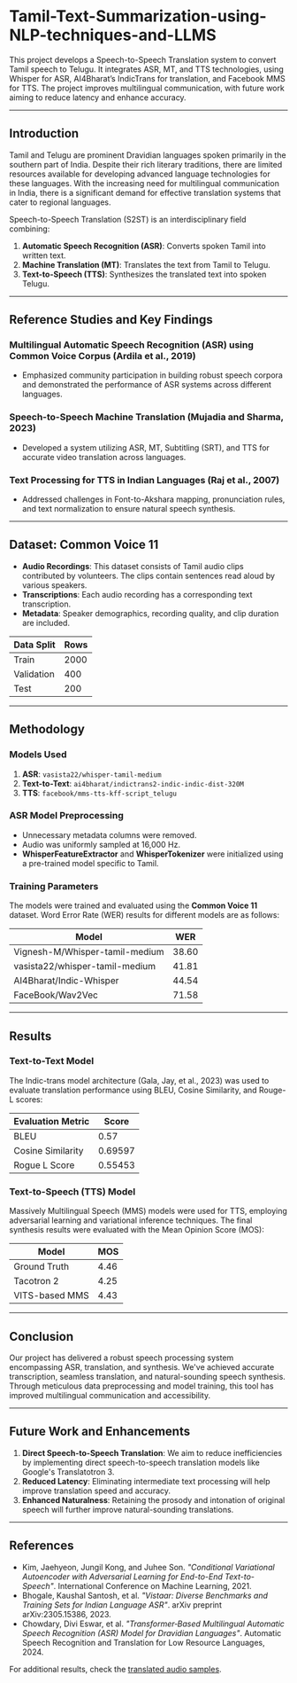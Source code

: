 # Tamil-Text-Summarization-using-NLP-techniques-and-LLMS
This project develops a Speech-to-Speech Translation system to convert Tamil speech to Telugu. It integrates ASR, MT, and TTS technologies, using Whisper for ASR, AI4Bharat’s IndicTrans for translation, and Facebook MMS for TTS. The project improves multilingual communication, with future work aiming to reduce latency and enhance accuracy.

---

## Introduction

Tamil and Telugu are prominent Dravidian languages spoken primarily in the southern part of India. Despite their rich literary traditions, there are limited resources available for developing advanced language technologies for these languages. With the increasing need for multilingual communication in India, there is a significant demand for effective translation systems that cater to regional languages.

Speech-to-Speech Translation (S2ST) is an interdisciplinary field combining:
1. **Automatic Speech Recognition (ASR)**: Converts spoken Tamil into written text.
2. **Machine Translation (MT)**: Translates the text from Tamil to Telugu.
3. **Text-to-Speech (TTS)**: Synthesizes the translated text into spoken Telugu.

---

## Reference Studies and Key Findings

### Multilingual Automatic Speech Recognition (ASR) using Common Voice Corpus (Ardila et al., 2019)
- Emphasized community participation in building robust speech corpora and demonstrated the performance of ASR systems across different languages.

### Speech-to-Speech Machine Translation (Mujadia and Sharma, 2023)
- Developed a system utilizing ASR, MT, Subtitling (SRT), and TTS for accurate video translation across languages.

### Text Processing for TTS in Indian Languages (Raj et al., 2007)
- Addressed challenges in Font-to-Akshara mapping, pronunciation rules, and text normalization to ensure natural speech synthesis.

---

## Dataset: Common Voice 11

- **Audio Recordings**: This dataset consists of Tamil audio clips contributed by volunteers. The clips contain sentences read aloud by various speakers.
- **Transcriptions**: Each audio recording has a corresponding text transcription.
- **Metadata**: Speaker demographics, recording quality, and clip duration are included.

| Data Split | Rows  |
|------------|-------|
| Train      | 2000  |
| Validation | 400   |
| Test       | 200   |

---

## Methodology

### Models Used
1. **ASR**: `vasista22/whisper-tamil-medium`
2. **Text-to-Text**: `ai4bharat/indictrans2-indic-indic-dist-320M`
3. **TTS**: `facebook/mms-tts-kff-script_telugu`

### ASR Model Preprocessing
- Unnecessary metadata columns were removed.
- Audio was uniformly sampled at 16,000 Hz.
- **WhisperFeatureExtractor** and **WhisperTokenizer** were initialized using a pre-trained model specific to Tamil.

### Training Parameters
The models were trained and evaluated using the **Common Voice 11** dataset. Word Error Rate (WER) results for different models are as follows:

| Model                           | WER   |
|----------------------------------|-------|
| Vignesh-M/Whisper-tamil-medium   | 38.60 |
| vasista22/whisper-tamil-medium   | 41.81 |
| AI4Bharat/Indic-Whisper          | 44.54 |
| FaceBook/Wav2Vec                 | 71.58 |

---

## Results

### Text-to-Text Model

The Indic-trans model architecture (Gala, Jay, et al., 2023) was used to evaluate translation performance using BLEU, Cosine Similarity, and Rouge-L scores:

| Evaluation Metric | Score   |
|-------------------|---------|
| BLEU              | 0.57    |
| Cosine Similarity | 0.69597 |
| Rogue L Score     | 0.55453 |

### Text-to-Speech (TTS) Model

Massively Multilingual Speech (MMS) models were used for TTS, employing adversarial learning and variational inference techniques. The final synthesis results were evaluated with the Mean Opinion Score (MOS):

| Model                      | MOS   |
|-----------------------------|-------|
| Ground Truth                | 4.46  |
| Tacotron 2                  | 4.25  |
| VITS-based MMS              | 4.43  |

---

## Conclusion

Our project has delivered a robust speech processing system encompassing ASR, translation, and synthesis. We've achieved accurate transcription, seamless translation, and natural-sounding speech synthesis. Through meticulous data preprocessing and model training, this tool has improved multilingual communication and accessibility.

---

## Future Work and Enhancements

1. **Direct Speech-to-Speech Translation**: We aim to reduce inefficiencies by implementing direct speech-to-speech translation models like Google's Translatotron 3.
2. **Reduced Latency**: Eliminating intermediate text processing will help improve translation speed and accuracy.
3. **Enhanced Naturalness**: Retaining the prosody and intonation of original speech will further improve natural-sounding translations.

---

## References

- Kim, Jaehyeon, Jungil Kong, and Juhee Son. *"Conditional Variational Autoencoder with Adversarial Learning for End-to-End Text-to-Speech"*. International Conference on Machine Learning, 2021.
- Bhogale, Kaushal Santosh, et al. *"Vistaar: Diverse Benchmarks and Training Sets for Indian Language ASR"*. arXiv preprint arXiv:2305.15386, 2023.
- Chowdary, Divi Eswar, et al. *"Transformer‐Based Multilingual Automatic Speech Recognition (ASR) Model for Dravidian Languages"*. Automatic Speech Recognition and Translation for Low Resource Languages, 2024.

For additional results, check the [translated audio samples](https://drive.google.com/drive/folders/1NeuGFZlLyw8jjl9_fxtDLWFKZ9sBscST?usp=sharing).
